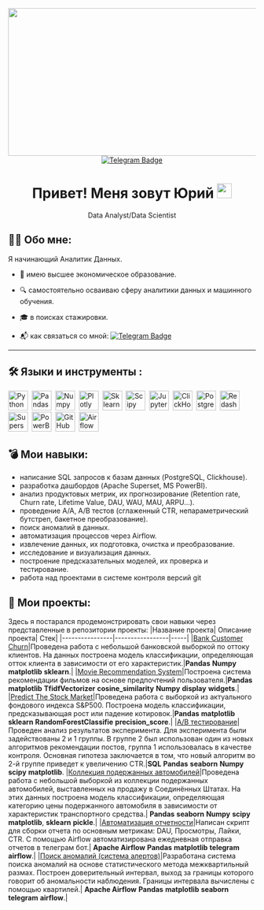 <div align="center">
  <img src="https://media.giphy.com/media/dWesBcTLavkZuG35MI/giphy.gif" width="600" height="300"/>
</div>
<div id="badges" align="center">
  <a href="https://t.me/godz_24">
  <img src="https://img.shields.io/badge/Telegram-blue?logo=telegram&logoColor=white&style=for-the-badge" alt="Telegram Badge"/>
  </a>
</div>
<div align='center'>
<h1>
 Привет! Меня зовут Юрий <img src="https://media.giphy.com/media/hvRJCLFzcasrR4ia7z/giphy.gif" width="30px"/>
</h1>
 Data Analyst/Data Scientist
  </div>
  
## :man_technologist: Обо мне:
Я начинающий Аналитик Данных. 
- :rocket: имею высшее экономическое образование.

- :mag: самостоятельно осваиваю сферу аналитики данных и машинного обучения.

- :mortar_board: в поисках стажировки.

- :mailbox_with_mail: как связаться со мной: [![Telegram Badge](https://img.shields.io/badge/Telegram-blue?logo=telegram&logoColor=white)](https://t.me/godz_24)
---

## :hammer_and_wrench: Языки и инструменты :
<div>
  <img src="https://img.shields.io/badge/python-white?logo=python&style=for-the-badge" title="Python" alt="Python" height="40"/>&nbsp;
  <img src="https://img.shields.io/badge/pandas-white?logo=pandas&logoColor=blue&style=for-the-badge" title="Pandas" alt="Pandas" height="40"/>&nbsp;
  <img src="https://img.shields.io/badge/numpy-white?logo=numpy&logoColor=blue&style=for-the-badge" title="Numpy" alt="Numpy" height="40"/>&nbsp;
  <img src="https://img.shields.io/badge/plotly-white?logo=plotly&logoColor=blue&style=for-the-badge" title="Plotly" alt="Plotly" height="40"/>&nbsp;
  <img src="https://img.shields.io/badge/sklearn-white?logo=Scikit-learn&logoColor=blue&style=for-the-badge" title="Sklearn" alt="Sklearn" height="40"/>&nbsp;
  <img src="https://img.shields.io/badge/Scipy-white?logo=Scipy&logoColor=black&style=for-the-badge" title="Scipy" alt="Scipy" height="40"/>&nbsp;
  <img src="https://img.shields.io/badge/Jupyter_notebook-white?logo=Jupyter&style=for-the-badge" title="Jupyter" alt="Jupyter" height="40"/>&nbsp;
  <img src="https://img.shields.io/badge/Clickhouse-white?logo=Clickhouse&style=for-the-badge" title="ClickHouse" alt="ClickHouse" height="40"/>&nbsp;
  <img src="https://img.shields.io/badge/PostgreSQL-white?logo=PostgreSQL&s&style=for-the-badge" title="PostgreSQL" alt="PostgreSQL" height="40"/>&nbsp;
  <img src="https://img.shields.io/badge/redash-white?logo=Redash&logoColor=black&style=for-the-badge" title="Redash" alt="Redash" height="40"/>&nbsp;
  <img src="https://img.shields.io/badge/Superset-white?logo=ApacheSuperset&s&style=for-the-badge" title="Superset"  alt="Superset" height="40"/>&nbsp;
  <img src="https://img.shields.io/badge/PowerBI-white?logo=PowerBI&s&logoColor=yellow&style=for-the-badge" title="PowerBI" alt="PowerBI" height="40"/>&nbsp;
  <img src="https://img.shields.io/badge/github-white?logo=github&logoColor=black&style=for-the-badge" title="GitHub" alt="GitHub" height="40"/>&nbsp;
  <img src="https://img.shields.io/badge/Airflow-white?logo=Airflow&style=for-the-badge" title="Airflow" alt="Airflow" height="40"/>&nbsp;

  </div>

## :bomb: Мои навыки:
<ul>
<li>написание SQL запросов к базам данных (PostgreSQL, Clickhouse).
<li>разработка дашбордов (Apache Superset, MS PowerBI).
<li>анализ продуктовых метрик, их прогнозирование (Retention rate, Churn rate, Lifetime Value, DAU, WAU, MAU, ARPU...). 
<li>проведение A/A, A/B тестов (сглаженный CTR, непараметрический бутстреп, бакетное преобразование).
<li>поиск аномалий в данных.
<li>автоматизация процессов через Airflow.
<li>извлечение данных, их подготовка, очистка и преобразование.
<li>исследование и визуализация данных.
<li>построение предсказательных моделей, их проверка и тестирование.
<li>работа над проектами в системе контроля версий git

</ul>
  
</div>

## :book: Мои проекты:
Здесь я постарался продемонстрировать свои навыки через представленные в репозитории проекты:
|Название проекта| Описание проекта| Стек|
|----------------|-----------------|-----|
|[Bank Customer Churn](https://github.com/YuraOs/Bank_Customer_Churn/tree/main)|Проведена работа с небольшой банковской выборкой по оттоку клиентов. На данных построена модель классификации, определяющая отток клиента в зависимости от его характеристик.|**Pandas** **Numpy** **matplotlib** **sklearn**.|
|[Movie Recommendation System]()|Построена система рекомендации фильмов на основе предпочтений пользователя.|**Pandas** **matplotlib** **TfidfVectorizer** **cosine_similarity** **Numpy** **display** **widgets**.|
|[Predict The Stock Market]()|Проведена работа с выборкой из актуального фондового индекса S&P500. Построена модель классификации, предсказывающая рост или падение котировок.|**Pandas** **matplotlib** **sklearn** **RandomForestClassifie** **precision_score**.|
|[A/B тестирование]()|Проведен анализ результатов эксперимента. Для эксперимента были задействованы 2 и 1 группы. В группе 2 был использован один из новых алгоритмов рекомендации постов, группа 1 использовалась в качестве контроля. Основная гипотеза заключается в том, что новый алгоритм во 2-й группе приведет к увеличению CTR.|**SQL** **Pandas** **seaborn** **Numpy** **scipy** **matplotlib**.
|[Коллекция подержанных автомобилей]()|Проведена работа с небольшой выборкой из коллекции подержанных автомобилей, выставленных на продажу в Соединённых Штатах. На этих данных построена модель классификации, определяющая категорию цены подержанного автомобиля в зависимости от характеристик транспортного средства.| **Pandas** **seaborn** **Numpy** **scipy** **matplotlib**, **sklearn** **pickle**.|
|[Автоматизация отчетности]()|Написан скрипт для сборки отчета по основным метрикам: DAU, Просмотры, Лайки, CTR. С помощью Airflow автоматизирована ежедневная отправка отчетов в телеграм бот.|  **Apache Airflow** **Pandas** **matplotlib** **telegram** **airflow**.|
|[Поиск аномалий (система алертов)]()|Разработана система поиска аномалий на основе статистического метода межквартильный размах. Построен доверительный интервал, выход за границы которого говорит об аномальности наблюдения. Границы интервала вычислены с помощью квартилей.|  **Apache Airflow** **Pandas** **matplotlib** **seaborn** **telegram** **airflow**.|



<!--
**YuraOs/YuraOs** is a ✨ _special_ ✨ repository because its `README.md` (this file) appears on your GitHub profile.

Here are some ideas to get you started:

- 🔭 I’m currently working on ...
- 🌱 I’m currently learning ...
- 👯 I’m looking to collaborate on ...
- 🤔 I’m looking for help with ...
- 💬 Ask me about ...
- 📫 How to reach me: ...
- 😄 Pronouns: ...
- ⚡ Fun fact: ...
-->
